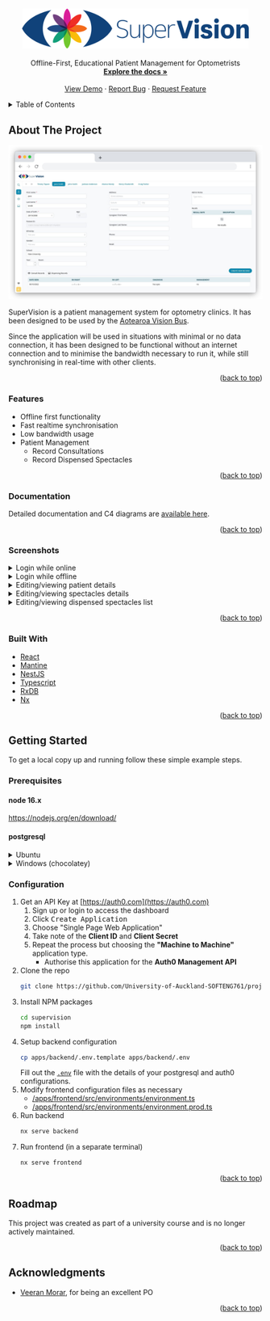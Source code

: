 <a name="readme-top"></a>

<div align="center">
  <h3>
    <a href="https://github.com/University-of-Auckland-SOFTENG761/project-team-1">
      <img src="/assets/logo.svg" alt="SuperVision" width="450">
    </a>
  </h3>

  <p align="center">
    Offline-First, Educational Patient Management for Optometrists
    <br />
    <a href="/apps/c4-diagram/docs/README.md"><strong>Explore the docs »</strong></a>
    <br />
    <br />
    <a href="https://uoa-supervision.org">View Demo</a>
    ·
    <a href="https://github.com/University-of-Auckland-SOFTENG761/project-team-1/issues">Report Bug</a>
    ·
    <a href="https://github.com/University-of-Auckland-SOFTENG761/project-team-1/issues">Request Feature</a>
  </p>
</div>

<!-- TABLE OF CONTENTS -->
<details>
  <summary>Table of Contents</summary>
  <ol>
    <li>
      <a href="#about-the-project">About The Project</a>
      <ul>
        <li><a href="#features">Features</a></li>
      </ul>
      <ul>
        <li><a href="#screenshots">Screenshots</a></li>
      </ul>
      <ul>
        <li><a href="#built-with">Built With</a></li>
      </ul>
    </li>
    <li>
      <a href="#getting-started">Getting Started</a>
      <ul>
        <li><a href="#prerequisites">Prerequisites</a></li>
        <li><a href="#installation">Installation</a></li>
      </ul>
    </li>
    <li><a href="#roadmap">Roadmap</a></li>
    <li><a href="#acknowledgments">Acknowledgments</a></li>
  </ol>
</details>

<!-- ABOUT THE PROJECT -->

## About The Project

<div align="center">
  <a href="https://github.com/University-of-Auckland-SOFTENG761/project-team-1">
        <img src="/assets/screenshots/patient-details-framed.jpg" alt="SuperVision screenshot of patient details screen" width="700">
  </a>
</div>

SuperVision is a patient management system for optometry clinics.
It has been designed to be used by the [Aotearoa Vision Bus](https://communityeyehealth.auckland.ac.nz/our-research/vision-bus-aotearoa/).

Since the application will be used in situations with minimal or no data connection, it has been
designed to be functional without an internet connection and to minimise the bandwidth necessary to run it,
while still synchronising in real-time with other clients.

<p align="right">(<a href="#readme-top">back to top</a>)</p>

### Features

- Offline first functionality
- Fast realtime synchronisation
- Low bandwidth usage
- Patient Management
  - Record Consultations
  - Record Dispensed Spectacles

<p align="right">(<a href="#readme-top">back to top</a>)</p>

### Documentation

Detailed documentation and C4 diagrams are [available here](/apps/c4-diagram/docs/README.md).

<p align="right">(<a href="#readme-top">back to top</a>)</p>

### Screenshots

<details>
  <summary>Login while online</summary>
  <img src="/assets/screenshots/login-online.jpg" alt="screenshot of login screen">
</details>
<details>
  <summary>Login while offline</summary>
  <img src="/assets/screenshots/login-offline.jpg" alt="screenshot of login screen">
</details>
<details>
  <summary>Editing/viewing patient details</summary>
  <img src="/assets/screenshots/patient-details.jpg" alt="screenshot of login screen">
</details>
<details>
  <summary>Editing/viewing spectacles details</summary>
  <img src="/assets/screenshots/spectacles-details.jpg" alt="screenshot of login screen">
</details>
<details>
  <summary>Editing/viewing dispensed spectacles list</summary>
  <img src="/assets/screenshots/spectacles-list.jpg" alt="screenshot of login screen">
</details>
<p align="right">(<a href="#readme-top">back to top</a>)</p>

### Built With

- [React](reactjs.org/)
- [Mantine](https://mantine.dev)
- [NestJS](https://nestjs.com/)
- [Typescript](https://typescriptlang.org/)
- [RxDB](https://rxdb.info/)
- [Nx](https://nx.dev)

<p align="right">(<a href="#readme-top">back to top</a>)</p>

<!-- GETTING STARTED -->

## Getting Started

To get a local copy up and running follow these simple example steps.

### Prerequisites

#### node 16.x

https://nodejs.org/en/download/

#### postgresql

<details>
<summary>Ubuntu</summary>

```bash
# Install PostgreSQL
sudo apt update
sudo apt install postgresql postgresql-contrib

# Create a User
sudo -u postgres createuser --interactive --pwprompt

# Create database
sudo -u postgres createdb supervision
```

</details>
<details>
<summary>Windows (chocolatey)</summary>
<a href="https://chocolatey.org/">https://chocolatey.org/</a>

```bash
# Install PostgreSQL
> choco install postgresql --params '/Password:<YOUR_SUPERUSER_PASS>'
# IMPORTANT: Restart all active terminal/bash/cmd/ps sessions
# Create a User
> createuser -U postgres --interactive --pwprompt
> Enter name of role to add: <windows username>
> Enter password for new role: <a password>
> Enter it again: <a password, again>
> Shall the new role be a superuser? (y/n) n
> Shall the new role be allowed to create databases? (y/n) y
> Shall the new role be allowed to create more new roles? (y/n) n
> Password: <YOUR_SUPERUSER_PASS>
# Create the database
> createdb supervision
> Password: <the password for the role you just created>
```

</details>

### Configuration

1. Get an API Key at [https://auth0.com](https://auth0.com)
   1. Sign up or login to access the dashboard
   2. Click <kbd>Create Application</kbd>
   3. Choose "Single Page Web Application"
   4. Take note of the **Client ID** and **Client Secret**
   5. Repeat the process but choosing the **"Machine to Machine"** application type.
      - Authorise this application for the **Auth0 Management API**
2. Clone the repo
   ```sh
   git clone https://github.com/University-of-Auckland-SOFTENG761/project-team-1 supervision
   ```
3. Install NPM packages
   ```sh
   cd supervision
   npm install
   ```
4. Setup backend configuration
   ```sh
   cp apps/backend/.env.template apps/backend/.env
   ```
   Fill out the [`.env`](apps/backend/.env) file with the details of your
   postgresql and auth0 configurations.
5. Modify frontend configuration files as necessary
   - [/apps/frontend/src/environments/environment.ts](/apps/frontend/src/environments/environment.ts)
   - [/apps/frontend/src/environments/environment.prod.ts](/apps/frontend/src/environments/environment.prod.ts)
6. Run backend
   ```sh
   nx serve backend
   ```
7. Run frontend (in a separate terminal)
   ```sh
   nx serve frontend
   ```

<p align="right">(<a href="#readme-top">back to top</a>)</p>

<!-- ROADMAP -->

## Roadmap

This project was created as part of a university course and is no longer actively maintained.

<p align="right">(<a href="#readme-top">back to top</a>)</p>

<!-- ACKNOWLEDGMENTS -->

## Acknowledgments

- [Veeran Morar](https://profiles.auckland.ac.nz/veeran-morar), for being an excellent PO

<p align="right">(<a href="#readme-top">back to top</a>)</p>
